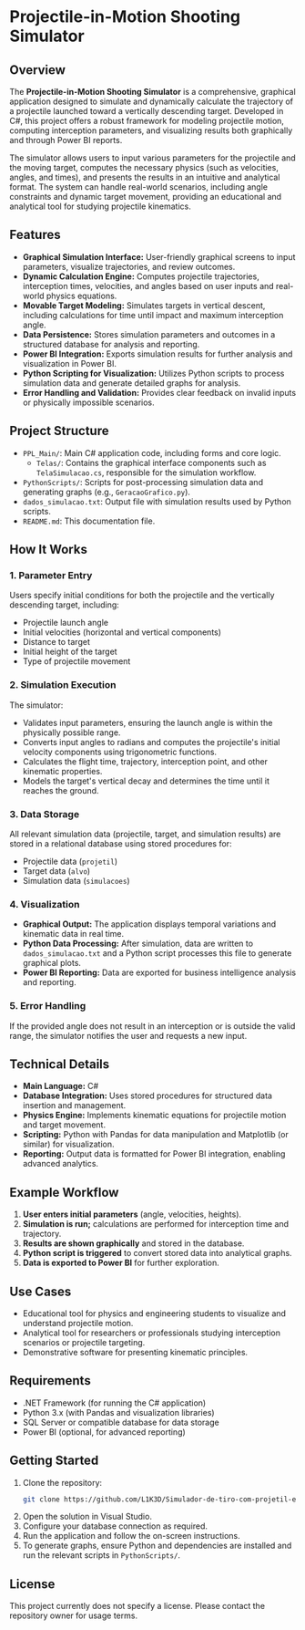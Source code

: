# Projectile-in-Motion Shooting Simulator

## Overview

The **Projectile-in-Motion Shooting Simulator** is a comprehensive, graphical application designed to simulate and dynamically calculate the trajectory of a projectile launched toward a vertically descending target. Developed in C#, this project offers a robust framework for modeling projectile motion, computing interception parameters, and visualizing results both graphically and through Power BI reports.

The simulator allows users to input various parameters for the projectile and the moving target, computes the necessary physics (such as velocities, angles, and times), and presents the results in an intuitive and analytical format. The system can handle real-world scenarios, including angle constraints and dynamic target movement, providing an educational and analytical tool for studying projectile kinematics.

## Features

- **Graphical Simulation Interface:** User-friendly graphical screens to input parameters, visualize trajectories, and review outcomes.
- **Dynamic Calculation Engine:** Computes projectile trajectories, interception times, velocities, and angles based on user inputs and real-world physics equations.
- **Movable Target Modeling:** Simulates targets in vertical descent, including calculations for time until impact and maximum interception angle.
- **Data Persistence:** Stores simulation parameters and outcomes in a structured database for analysis and reporting.
- **Power BI Integration:** Exports simulation results for further analysis and visualization in Power BI.
- **Python Scripting for Visualization:** Utilizes Python scripts to process simulation data and generate detailed graphs for analysis.
- **Error Handling and Validation:** Provides clear feedback on invalid inputs or physically impossible scenarios.

## Project Structure

- `PPL_Main/`: Main C# application code, including forms and core logic.
  - `Telas/`: Contains the graphical interface components such as `TelaSimulacao.cs`, responsible for the simulation workflow.
- `PythonScripts/`: Scripts for post-processing simulation data and generating graphs (e.g., `GeracaoGrafico.py`).
- `dados_simulacao.txt`: Output file with simulation results used by Python scripts.
- `README.md`: This documentation file.

## How It Works

### 1. Parameter Entry

Users specify initial conditions for both the projectile and the vertically descending target, including:
- Projectile launch angle
- Initial velocities (horizontal and vertical components)
- Distance to target
- Initial height of the target
- Type of projectile movement

### 2. Simulation Execution

The simulator:
- Validates input parameters, ensuring the launch angle is within the physically possible range.
- Converts input angles to radians and computes the projectile's initial velocity components using trigonometric functions.
- Calculates the flight time, trajectory, interception point, and other kinematic properties.
- Models the target's vertical decay and determines the time until it reaches the ground.

### 3. Data Storage

All relevant simulation data (projectile, target, and simulation results) are stored in a relational database using stored procedures for:
- Projectile data (`projetil`)
- Target data (`alvo`)
- Simulation data (`simulacoes`)

### 4. Visualization

- **Graphical Output:** The application displays temporal variations and kinematic data in real time.
- **Python Data Processing:** After simulation, data are written to `dados_simulacao.txt` and a Python script processes this file to generate graphical plots.
- **Power BI Reporting:** Data are exported for business intelligence analysis and reporting.

### 5. Error Handling

If the provided angle does not result in an interception or is outside the valid range, the simulator notifies the user and requests a new input.

## Technical Details

- **Main Language:** C#
- **Database Integration:** Uses stored procedures for structured data insertion and management.
- **Physics Engine:** Implements kinematic equations for projectile motion and target movement.
- **Scripting:** Python with Pandas for data manipulation and Matplotlib (or similar) for visualization.
- **Reporting:** Output data is formatted for Power BI integration, enabling advanced analytics.

## Example Workflow

1. **User enters initial parameters** (angle, velocities, heights).
2. **Simulation is run;** calculations are performed for interception time and trajectory.
3. **Results are shown graphically** and stored in the database.
4. **Python script is triggered** to convert stored data into analytical graphs.
5. **Data is exported to Power BI** for further exploration.

## Use Cases

- Educational tool for physics and engineering students to visualize and understand projectile motion.
- Analytical tool for researchers or professionals studying interception scenarios or projectile targeting.
- Demonstrative software for presenting kinematic principles.

## Requirements

- .NET Framework (for running the C# application)
- Python 3.x (with Pandas and visualization libraries)
- SQL Server or compatible database for data storage
- Power BI (optional, for advanced reporting)

## Getting Started

1. Clone the repository:
   ```bash
   git clone https://github.com/L1K3D/Simulador-de-tiro-com-projetil-em-movimento.git
   ```
2. Open the solution in Visual Studio.
3. Configure your database connection as required.
4. Run the application and follow the on-screen instructions.
5. To generate graphs, ensure Python and dependencies are installed and run the relevant scripts in `PythonScripts/`.

## License

This project currently does not specify a license. Please contact the repository owner for usage terms.
